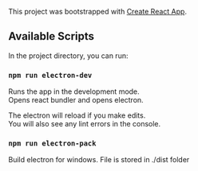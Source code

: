 This project was bootstrapped with [Create React App](https://github.com/facebook/create-react-app).

## Available Scripts

In the project directory, you can run:

### `npm run electron-dev`

Runs the app in the development mode.<br>
Opens react bundler and opens electron.<br>

The electron will reload if you make edits.<br>
You will also see any lint errors in the console.

### `npm run electron-pack`

Build electron for windows. File is stored in ./dist folder
